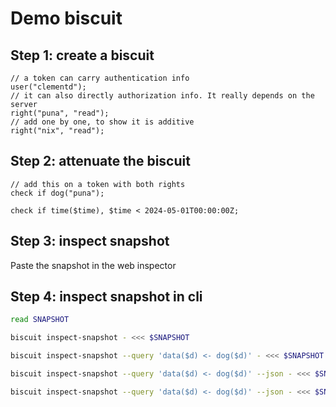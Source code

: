 # Demo biscuit

## Step 1: create a biscuit

```biscuit
// a token can carry authentication info
user("clementd");
// it can also directly authorization info. It really depends on the server
right("puna", "read");
// add one by one, to show it is additive
right("nix", "read");
```

## Step 2: attenuate the biscuit

```biscuit
// add this on a token with both rights
check if dog("puna");

check if time($time), $time < 2024-05-01T00:00:00Z;
```

## Step 3: inspect snapshot

Paste the snapshot in the web inspector

## Step 4: inspect snapshot in cli

```sh
read SNAPSHOT

biscuit inspect-snapshot - <<< $SNAPSHOT

biscuit inspect-snapshot --query 'data($d) <- dog($d)' - <<< $SNAPSHOT

biscuit inspect-snapshot --query 'data($d) <- dog($d)' --json - <<< $SNAPSHOT

biscuit inspect-snapshot --query 'data($d) <- dog($d)' --json - <<< $SNAPSHOT | jq '.query.facts[0]' -r
```
